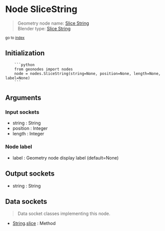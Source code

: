 
# Node SliceString

> Geometry node name: [Slice String](https://docs.blender.org/manual/en/latest/modeling/geometry_nodes/text/slice_string.html)<br>
  Blender type: [Slice String](https://docs.blender.org/api/current/bpy.types.FunctionNodeSliceString.html)
  
<sub>go to [index](/docs/index.md)</sub>

Initialization
--------------
        
        ```python
        from geonodes import nodes
        node = nodes.SliceString(string=None, position=None, length=None, label=None)
        ```



## Arguments


### Input sockets

- string : String
- position : Integer
- length : Integer

### Node label

- label : Geometry node display label (default=None)

## Output sockets

- string : String

## Data sockets

> Data socket classes implementing this node.
  
  
- [String](/docs/sockets/String.md).[slice](/docs/sockets/String.md#slice) : Method
  
